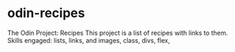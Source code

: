 # odin-recipes
The Odin Project: Recipes
This project is a list of recipes with links to them.<!-- what the current project is:  -->
Skills engaged: lists, links, and images, class, divs, flex,  <!-- what skills you will have demonstrated:  -->